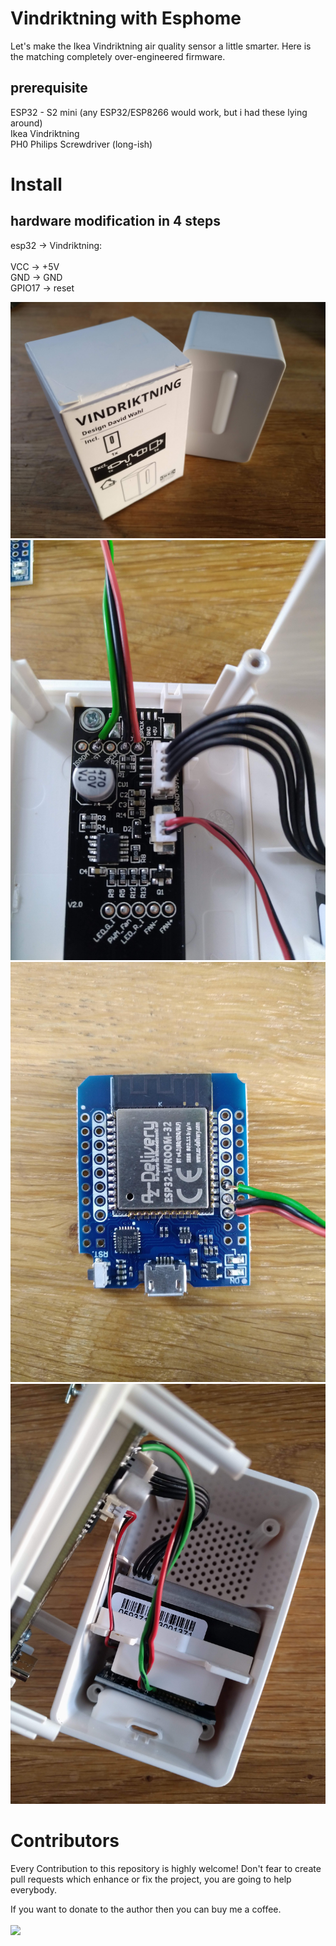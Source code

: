# Vindriktning with Esphome

Let's make the Ikea Vindriktning air quality sensor a little smarter. Here is the matching completely over-engineered firmware.

## prerequisite

ESP32 - S2 mini (any ESP32/ESP8266 would work, but i had these lying around)<br>
Ikea Vindriktning<br>
PH0 Philips Screwdriver (long-ish)

# Install


## hardware modification in 4 steps

esp32 -> Vindriktning:<br><br>
VCC -> +5V<br>
GND -> GND<br>
GPIO17 -> reset<br>

![step 1](images/IMG_20230311_173537.jpg)
![step 3](images/IMG_20230311_173259.jpg)
![step 4](images/IMG_20230311_173308.jpg)
![step 2](images/IMG_20230311_173335.jpg)

# Contributors

Every Contribution to this repository is highly welcome! Don't fear to create pull requests which enhance or fix the project, you are going to help everybody.
<p>
If you want to donate to the author then you can buy me a coffee.
<br/><br/>
<a href="https://www.buymeacoffee.com/sharandac" target="_blank"><img src="https://img.shields.io/badge/Buy%20me%20a%20coffee-%E2%82%AC5-orange?style=for-the-badge&logo=buy-me-a-coffee" /></a>
</p>
